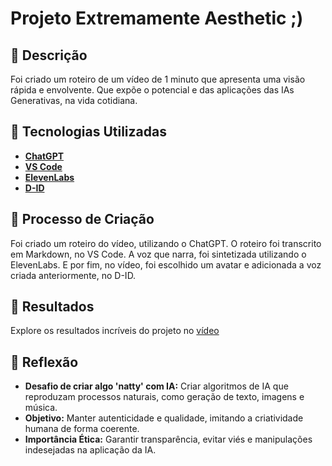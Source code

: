 # Projeto Extremamente Aesthetic ;)

## 📒 Descrição
Foi criado um roteiro de um vídeo de 1 minuto que apresenta uma visão rápida e envolvente. Que expõe o potencial e das aplicações das IAs Generativas, na vida cotidiana.

## 🤖 Tecnologias Utilizadas
- **[ChatGPT](https://chat.openai.com/)** 
- **[VS Code](https://code.visualstudio.com/)** 
- **[ElevenLabs](https://elevenlabs.io/)** 
- **[D-ID](https://studio.d-id.com/)** 


## 🧐 Processo de Criação
Foi criado um roteiro do vídeo, utilizando o ChatGPT. O roteiro foi transcrito em Markdown, no VS Code. A voz que narra, foi sintetizada utilizando o ElevenLabs. E por fim, no vídeo, foi escolhido um avatar e adicionada a voz criada anteriormente, no D-ID.

## 🚀 Resultados
Explore os resultados incríveis do projeto no [vídeo](https://github.com/leticiaveigacs/lab-natty-or-not/issues/1#issue-2296535469)

## 💭 Reflexão 
- **Desafio de criar algo 'natty' com IA:** Criar algoritmos de IA que reproduzam processos naturais, como geração de texto, imagens e música.
- **Objetivo:** Manter autenticidade e qualidade, imitando a criatividade humana de forma coerente.
- **Importância Ética:** Garantir transparência, evitar viés e manipulações indesejadas na aplicação da IA.

